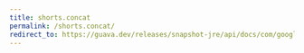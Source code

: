 ```yaml
---
title: shorts.concat
permalink: /shorts.concat/
redirect_to: https://guava.dev/releases/snapshot-jre/api/docs/com/google/common/primitives/Shorts.html#concat-short:A...-
---
```

